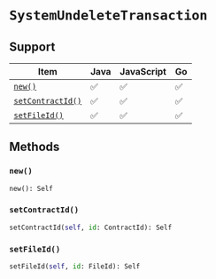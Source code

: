 # `SystemUndeleteTransaction`

## Support

| Item | Java | JavaScript | Go
| - | - | - | - |
| [`new()`](#new) | ✅ | ✅ | ✅
| [`setContractId()`](#setContractId) | ✅ | ✅ | ✅
| [`setFileId()`](#setFileId) | ✅ | ✅ | ✅

## Methods

### `new()`

```python
new(): Self
```
### `setContractId()`

```python
setContractId(self, id: ContractId): Self
```

### `setFileId()`

```python
setFileId(self, id: FileId): Self
```
